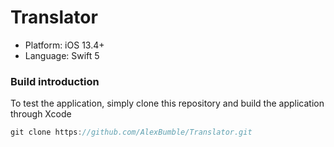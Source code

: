 # Translator

- Platform: iOS 13.4+
- Language: Swift 5

### Build introduction

To test the application, simply clone this repository and build the application through Xcode

```swift
git clone https://github.com/AlexBumble/Translator.git
```
